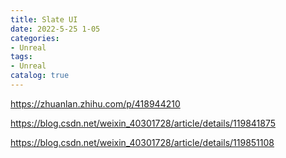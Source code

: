 ```yaml
---
title: Slate UI
date: 2022-5-25 1-05
categories:
- Unreal
tags:
- Unreal
catalog: true
---
```


<https://zhuanlan.zhihu.com/p/418944210>

<https://blog.csdn.net/weixin_40301728/article/details/119841875>

<https://blog.csdn.net/weixin_40301728/article/details/119851108>
